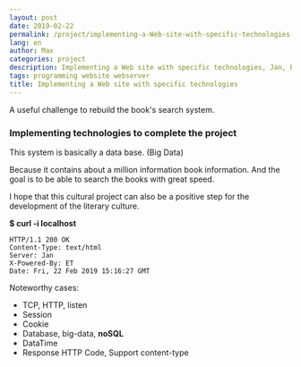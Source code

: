 ```yaml
---
layout: post
date: 2019-02-22
permalink: /project/implementing-a-Web-site-with-specific-technologies-en/
lang: en
author: Max
categories: project
description: Implementing a Web site with specific technologies, Jan, ET Programming Language
tags: programming website webserver
title: Implementing a Web site with specific technologies
---
```


A useful challenge to rebuild the book's search system.

### Implementing technologies to complete the project

This system is basically a data base. (Big Data)

Because it contains about a million information book information.
And the goal is to be able to search the books with great speed.



I hope that this cultural project can also be a positive step for the development of the literary culture.


**$ curl -i localhost**
```
HTTP/1.1 200 OK
Content-Type: text/html
Server: Jan
X-Powered-By: ET
Date: Fri, 22 Feb 2019 15:16:27 GMT
```

Noteworthy cases:

  - TCP, HTTP, listen
  - Session
  - Cookie
  - Database, big-data, **noSQL**
  - DataTime
  - Response HTTP Code, Support content-type
  
